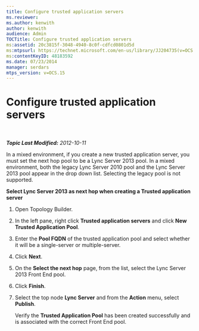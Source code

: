```yaml
---
title: Configure trusted application servers
ms.reviewer: 
ms.author: kenwith
author: kenwith
audience: Admin
TOCTitle: Configure trusted application servers
ms:assetid: 20c3815f-3048-4940-8c0f-cdfcd0801d5d
ms:mtpsurl: https://technet.microsoft.com/en-us/library/JJ204735(v=OCS.15)
ms:contentKeyID: 48183592
ms.date: 07/23/2014
manager: serdars
mtps_version: v=OCS.15
---
```


<div data-xmlns="http://www.w3.org/1999/xhtml">

<div class="topic" data-xmlns="http://www.w3.org/1999/xhtml" data-msxsl="urn:schemas-microsoft-com:xslt" data-cs="http://msdn.microsoft.com/en-us/">

<div data-asp="http://msdn2.microsoft.com/asp">

# Configure trusted application servers

</div>

<div id="mainSection">

<div id="mainBody">

<span> </span>

_**Topic Last Modified:** 2012-10-11_

In a mixed environment, if you create a new trusted application server, you must set the next hop pool to be a Lync Server 2013 pool. In a mixed environment, both the legacy Lync Server 2010 pool and the Lync Server 2013 pool appear in the drop down list. Selecting the legacy pool is not supported.

**Select Lync Server 2013 as next hop when creating a Trusted application server**

1.  Open Topology Builder.

2.  In the left pane, right click **Trusted application servers** and click **New Trusted Application Pool**.

3.  Enter the **Pool FQDN** of the trusted application pool and select whether it will be a single-server or multiple-server.

4.  Click **Next**.

5.  On the **Select the next hop** page, from the list, select the Lync Server 2013 Front End pool.

6.  Click **Finish**.

7.  Select the top node **Lync Server** and from the **Action** menu, select **Publish**.
    
    Verify the **Trusted Application Pool** has been created successfully and is associated with the correct Front End pool.

</div>

<span> </span>

</div>

</div>

</div>

